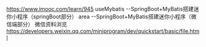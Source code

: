 https://www.imooc.com/learn/945
useMybatis --SpringBoot+MyBatis搭建迷你小程序（springBoot部分）
area --SpringBoot+MyBatis搭建迷你小程序（微信端部分）
微信资料浏览 https://developers.weixin.qq.com/miniprogram/dev/quickstart/basic/file.html
